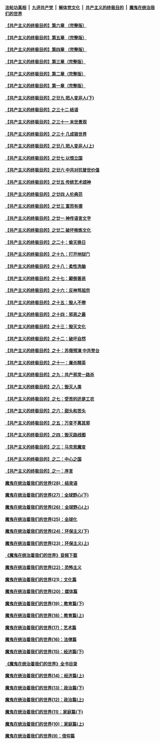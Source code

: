 ####  [法轮功真相](../../../../basic/blob/master/README.md?t=06280202) &nbsp;|&nbsp; [九评共产党](../../../../9ping.md/blob/master/README.md?t=06280202) &nbsp;|&nbsp; [解体党文化](../../../../jtdwh.md/blob/master/README.md?t=06280202)  &nbsp;|&nbsp; [共产主义的终极目的](../../../../gczydzjmd.md/blob/master/README.md?t=06280202) &nbsp;|&nbsp; [魔鬼在统治我们的世界](../../../../mgztzwmdsj.md/blob/master/README.md?t=06280202) 

#### [【共产主义的终极目的】第六章 （完整版）](../pages/nsc422/n11428913.md?t=06280202) 

#### [【共产主义的终极目的】第五章 （完整版）](../pages/nsc422/n11428912.md?t=06280202) 

#### [【共产主义的终极目的】第四章 （完整版）](../pages/nsc422/n11428907.md?t=06280202) 

#### [【共产主义的终极目的】第三章（完整版）](../pages/nsc422/n11428848.md?t=06280202) 

#### [【共产主义的终极目的】第二章（完整版）](../pages/nsc422/n11428831.md?t=06280202) 

#### [【共产主义的终极目的】第一章（完整版）](../pages/nsc422/n11417651.md?t=06280202) 

#### [【共产主义的终极目的】之廿九 把人变非人(下)](../pages/nsc422/n11344140.md?t=06280202) 

#### [【共产主义的终极目的】之三十二 结语](../pages/nsc422/n11360535.md?t=06280202) 

#### [【共产主义的终极目的】之三十一 末世景观](../pages/nsc422/n11351129.md?t=06280202) 

#### [【共产主义的终极目的】之三十 几成狼世界](../pages/nsc422/n11348280.md?t=06280202) 

#### [【共产主义的终极目的】之廿八 把人变非人(上)](../pages/nsc422/n11340492.md?t=06280202) 

#### [【共产主义的终极目的】之廿七 以恨立国](../pages/nsc422/n11336944.md?t=06280202) 

#### [【共产主义的终极目的】之廿六 中共对抗普世价值](../pages/nsc422/n11324785.md?t=06280202) 

#### [【共产主义的终极目的】之廿五 传统艺术颂神](../pages/nsc422/n11296396.md?t=06280202) 

#### [【共产主义的终极目的】之廿四 人伦典范](../pages/nsc422/n11296397.md?t=06280202) 

#### [【共产主义的终极目的】之廿三 富而有德](../pages/nsc422/n11283598.md?t=06280202) 

#### [【共产主义的终极目的】之廿一 神传语言文字](../pages/nsc422/n11263265.md?t=06280202) 

#### [【共产主义的终极目的】之廿二 破坏修炼文化](../pages/nsc422/n11245728.md?t=06280202) 

#### [【共产主义的终极目的】之二十：偷天换日](../pages/nsc422/n11238846.md?t=06280202) 

#### [【共产主义的终极目的】之十九：打开地狱门](../pages/nsc422/n11206376.md?t=06280202) 

#### [【共产主义的终极目的】之十八：柔性洗脑](../pages/nsc422/n11199994.md?t=06280202) 

#### [【共产主义的终极目的】之十七：颠倒善恶](../pages/nsc422/n11179782.md?t=06280202) 

#### [【共产主义的终极目的】之十六：反神骂祖宗](../pages/nsc422/n11166798.md?t=06280202) 

#### [【共产主义的终极目的】之十五：毁人不倦](../pages/nsc422/n11166792.md?t=06280202) 

#### [【共产主义的终极目的】之十四：邪恶之最](../pages/nsc422/n11150249.md?t=06280202) 

#### [【共产主义的终极目的】之十三：毁灭文化](../pages/nsc422/n11135227.md?t=06280202) 

#### [【共产主义的终极目的】之十二：破坏自然](../pages/nsc422/n11135214.md?t=06280202) 

#### [【共产主义的终极目的】之十：苏俄预演 中共登台](../pages/nsc422/n11118424.md?t=06280202) 

#### [【共产主义的终极目的】之十一：屠杀精英](../pages/nsc422/n11118442.md?t=06280202) 

#### [【共产主义的终极目的】之九：共产邪灵一路杀](../pages/nsc422/n11114139.md?t=06280202) 

#### [【共产主义的终极目的】之八：毁灭人类](../pages/nsc422/n11108503.md?t=06280202) 

#### [【共产主义的终极目的】之七：受苦的还是工农](../pages/nsc422/n11101809.md?t=06280202) 

#### [【共产主义的终极目的】之六：甜头和苦头](../pages/nsc422/n11096971.md?t=06280202) 

#### [【共产主义的终极目的】之五：万变不离其邪](../pages/nsc422/n11091285.md?t=06280202) 

#### [【共产主义的终极目的】之四：毁灭路线图](../pages/nsc422/n11086284.md?t=06280202) 

#### [【共产主义的终极目的】之三：马克思魔变](../pages/nsc422/n11061941.md?t=06280202) 

#### [【共产主义的终极目的】之二：中心之国](../pages/nsc422/n11047728.md?t=06280202) 

#### [【共产主义的终极目的】之一：序言](../pages/nsc422/n11086077.md?t=06280202) 

#### [魔鬼在统治着我们的世界(28)：结束语](../pages/nsc422/n10936246.md?t=06280202) 

#### [魔鬼在统治着我们的世界(27)：全球野心(下)](../pages/nsc422/n10928319.md?t=06280202) 

#### [魔鬼在统治着我们的世界(26)：全球野心(上)](../pages/nsc422/n10900318.md?t=06280202) 

#### [魔鬼在统治着我们的世界(25)：全球化](../pages/nsc422/n10788205.md?t=06280202) 

#### [魔鬼在统治着我们的世界(24)：环保主义(下)](../pages/nsc422/n10695307.md?t=06280202) 

#### [魔鬼在统治着我们的世界(23)：环保主义(上)](../pages/nsc422/n10688613.md?t=06280202) 

#### [《魔鬼在统治着我们的世界》音频下载](../pages/nsc422/n10635553.md?t=06280202) 

#### [魔鬼在统治着我们的世界(22)：恐怖主义](../pages/nsc422/n10614727.md?t=06280202) 

#### [魔鬼在统治着我们的世界(21)：文化篇](../pages/nsc422/n10597706.md?t=06280202) 

#### [魔鬼在统治着我们的世界(20)：媒体篇](../pages/nsc422/n10586579.md?t=06280202) 

#### [魔鬼在统治着我们的世界(19)：教育篇(下)](../pages/nsc422/n10564808.md?t=06280202) 

#### [魔鬼在统治着我们的世界(18)：教育篇(上)](../pages/nsc422/n10526970.md?t=06280202) 

#### [魔鬼在统治着我们的世界(17)：艺术篇](../pages/nsc422/n10499093.md?t=06280202) 

#### [魔鬼在统治着我们的世界(16)：法律篇](../pages/nsc422/n10485969.md?t=06280202) 

#### [魔鬼在统治着我们的世界(15)：经济篇(下)](../pages/nsc422/n10469975.md?t=06280202) 

#### [《魔鬼在统治着我们的世界》全书目录](../pages/nsc422/n10464261.md?t=06280202) 

#### [魔鬼在统治着我们的世界(14)：经济篇(上)](../pages/nsc422/n10457370.md?t=06280202) 

#### [魔鬼在统治着我们的世界(13)：政治篇(下)](../pages/nsc422/n10448270.md?t=06280202) 

#### [魔鬼在统治着我们的世界(12)：政治篇(上)](../pages/nsc422/n10444576.md?t=06280202) 

#### [魔鬼在统治着我们的世界(11)：家庭篇(下)](../pages/nsc422/n10440961.md?t=06280202) 

#### [魔鬼在统治着我们的世界(10)：家庭篇(上)](../pages/nsc422/n10435448.md?t=06280202) 

#### [魔鬼在统治着我们的世界(9)：信仰篇](../pages/nsc422/n10432159.md?t=06280202) 

